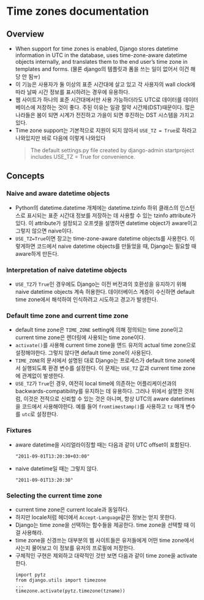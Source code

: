 # Time zones documentation

## Overview

- When support for time zones is enabled, Django stores datetime information in UTC in the database, uses time-zone-aware datetime objects internally, and translates them to the end user’s time zone in templates and forms. (물론 django의 템플릿과 폼을 쓰는 일이 없어서 이건 해당 안 됨ㅠ)
- 이 기능은 사용자가 둘 이상의 표준 시간대에 살고 있고 각 사용자의 wall clock에 따라 날짜 시간 정보를 표시하려는 경우에 유용하다.
- 웹 사이트가 하나의 표준 시간대에서만 사용 가능하더라도 UTC로 데이터를 데이터베이스에 저장하는 것이 좋다. 주된 이유는 일광 절약 시간제(DST)때문이다. 많은 나라들은 봄이 되면 시계가 전진하고 가을이 되면 후진하는 DST 시스템을 가지고 있다.
- Time zone support는 기본적으로 지원이 되지 않아서 `USE_TZ = True`로 하라고 나와있지만 바로 다음에 이렇게 나와있다
  > The default settings.py file created by django-admin startproject includes USE_TZ = True for convenience.

## Concepts

### Naive and aware datetime objects

- Python의 datetime.datetime 개체에는 datetime.tzinfo 하위 클래스의 인스턴스로 표시되는 표준 시간대 정보를 저장하는 데 사용할 수 있는 tzinfo attribute가 있다. 이 attribute가 설정되고 오프셋을 설명하면 datetime object가 aware이고 그렇지 않으면 naive이다.
- `USE_TZ=True`이면 장고는 time-zone-aware datetime objects를 사용한다. 이렇게하면 코드에서 naive datetime objects를 만들었을 때, Django는 필요할 때 aware하게 만든다.

### Interpretation of naive datetime objects

- `USE_TZ`가 `True`인 경우에도 Django는 이전 버전과의 호환성을 유지하기 위해 naive datetime objects 계속 허용한다. 데이터베이스 계층이 수신하면 default time zone에서 해석하여 인식하려고 시도하고 경고가 발생한다.

### Default time zone and current time zone

- default time zone은 `TIME_ZONE` setting에 의해 정의되는 time zone이고 current time zone은 렌더링에 사용되는 time zone이다.
- `activate()`를 사용해 current time zone을 앤드 유저의 actual time zone으로 설정해야한다. 그렇지 않다면 default time zone이 사용된다.
- `TIME_ZONE`의 문서에서 설명된 대로 Django는 프로세스가 default time zone에서 실행되도록 환경 변수를 설정한다. 이 문제는 `USE_TZ` 값과 current time zone에 관계없이 발생한다.
- `USE_TZ`가 `True`인 경우, 여전히 local time에 의존하는 어플리케이션과의 backwards-compatibility를 유지하는 데 유용하다. 그러나 위에서 설명한 것처럼, 이것은 전적으로 신뢰할 수 있는 것은 아니며, 항상 UTC의 aware datetimes을 코드에서 사용해야한다. 예를 들어 `fromtimestamp()`를 사용하고 `tz` 매개 변수를 `utc`로 설정한다.

### Fixtures

- aware datetime을 시리얼라이징할 때는 다음과 같이 UTC offset이 포함된다.
  ```
  "2011-09-01T13:20:30+03:00"
  ```
- naive datetime일 때는 그렇지 않다.
  ```
  "2011-09-01T13:20:30"
  ```

### Selecting the current time zone

- current time zone은 current locale과 동일하다.
- 하지만 locale처럼 헤더에서 `Accept-Language`같은 정보는 얻지 못한다.
- Django는 time zone을 선택하는 함수들을 제공한다. time zone을 선택할 때 이걸 사용해라.
- time zone을 신경쓰는 대부분의 웹 사이트들은 유저들에게 어떤 time zone에서 사는지 물어보고 이 정보를 유저의 프로필에 저장한다.
- 구체적인 구현은 제외하고 대략적인 것만 보면 다음과 같이 time zone을 activate한다.
  ```
  import pytz
  from django.utils import timezone
  ...
  timezone.activate(pytz.timezone(tzname))
  ```
